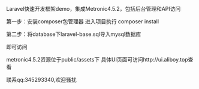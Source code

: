 
Laravel快速开发框架demo，集成Metronic4.5.2，包括后台管理和API访问

第一步：安装composer包管理器
进入项目执行 composer install

第二步：将database下laravel-base.sql导入mysql数据库

即可访问

metronic4.5.2资源位于public/assets下
具体UI页面可访问http://ui.aliboy.top查看

联系qq:345293340,欢迎骚扰
